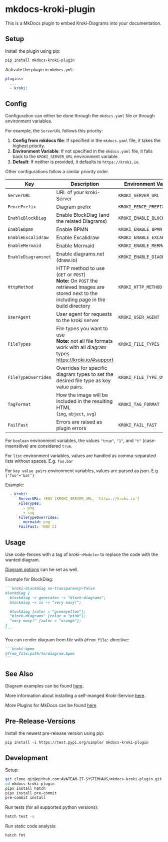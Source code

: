 # mkdocs-kroki-plugin

This is a MkDocs plugin to embed Kroki-Diagrams into your documentation.

## Setup

Install the plugin using pip:

`pip install mkdocs-kroki-plugin`

Activate the plugin in `mkdocs.yml`:

```yaml
plugins:
  ...
  - kroki:
```

## Config

Configuration can either be done through the `mkdocs.yaml` file or through environment variables.

For example, the `ServerURL` follows this priority:
1. **Config from mkdocs file**: If specified in the `mkdocs.yaml` file, it takes the highest priority.
2. **Environment Variable**: If not specified in the `mkdocs.yaml` file, it falls back to the `KROKI_SERVER_URL` environment variable.
3. **Default**: If neither is provided, it defaults to `https://kroki.io`.

Other configurations follow a similar priority order.

| Key | Description | Environment Variable | Default |
|---|---|---|---|
| `ServerURL` | URL of your kroki-Server | `KROKI_SERVER_URL` | `https://kroki.io` |
| `FencePrefix` | Diagram prefix | `KROKI_FENCE_PREFIX` | `kroki-` |
| `EnableBlockDiag` | Enable BlockDiag (and the related Diagrams) | `KROKI_ENABLE_BLOCKDIAG` | `true` |
| `EnableBpmn` | Enable BPMN | `KROKI_ENABLE_BPMN` | `true` |
| `EnableExcalidraw` | Enable Excalidraw | `KROKI_ENABLE_EXCALIDRAW` | `true` |
| `EnableMermaid` | Enable Mermaid | `KROKI_ENABLE_MERMAID` | `true` |
| `EnableDiagramsnet` | Enable diagrams.net (draw.io) | `KROKI_ENABLE_DIAGRAMSNET` | `false` |
| `HttpMethod` | HTTP method to use (`GET` or `POST`)<br>__Note:__ On `POST` the retrieved images are stored next to the including page in the build directory | `KROKI_HTTP_METHOD` | `GET` |
| `UserAgent` | User agent for requests to the kroki server | `KROKI_USER_AGENT` | `kroki.plugin/<version>` |
| `FileTypes` | File types you want to use<br>__Note:__ not all file formats work with all diagram types <https://kroki.io/#support> | `KROKI_FILE_TYPES` | `[svg]` |
| `FileTypeOverrides` | Overrides for specific diagram types to set the desired file type as key value pairs. | `KROKI_FILE_TYPE_OVERRIDES` | empty |
| `TagFormat` | How the image will be included in the resulting HTML<br>(`img`, `object`, `svg`) | `KROKI_TAG_FORMAT` | `img` |
| `FailFast` | Errors are raised as plugin errors | `KROKI_FAIL_FAST` | `false` |

For `boolean` environment variables, the values `"true"`, `"1"`, and `"t"` (case-insensitive) are considered `true`.

For `list` environment variables, values are handled as comma-separated lists without spaces. E.g. `foo,bar`

For `key value pairs` environment variables, values are parsed as json. E.g `{'foo'='bar'}`

Example:
```yaml
  - kroki:
      ServerURL: !ENV [KROKI_SERVER_URL, 'https://kroki.io']
      FileTypes:
        - png
        - svg
      FileTypeOverrides:
        mermaid: png
      FailFast: !ENV CI
```

## Usage

Use code-fences with a tag of kroki-`<Module>` to replace the code with the wanted diagram.

[Diagram options](https://docs.kroki.io/kroki/setup/diagram-options/) can be set as well.

Example for BlockDiag:

````markdown
```kroki-blockdiag no-transparency=false
blockdiag {
  blockdiag -> generates -> "block-diagrams";
  blockdiag -> is -> "very easy!";

  blockdiag [color = "greenyellow"];
  "block-diagrams" [color = "pink"];
  "very easy!" [color = "orange"];
}
```
````

You can render diagram from file with `@from_file:` directive:

````markdown
```kroki-bpmn
@from_file:path/to/diagram.bpmn
```
````

## See Also

Diagram examples can be found [here](https://kroki.io/examples.html).

More information about installing a self-manged Kroki-Service [here](https://docs.kroki.io/kroki/setup/install/).

More Plugins for MkDocs can be found [here](http://www.mkdocs.org/user-guide/plugins/)

## Pre-Release-Versions

Install the newest pre-release version using pip:

`pip install -i https://test.pypi.org/simple/ mkdocs-kroki-plugin`


## Development

Setup:

```sh
git clone git@github.com:AVATEAM-IT-SYSTEMHAUS/mkdocs-kroki-plugin.git
cd mkdocs-kroki-plugin
pipx install hatch
pipx install pre-commit
pre-commit install
```

Run tests (for all supported python versions):

```sh
hatch test -a
```

Run static code analysis:

```sh
hatch fmt
```

